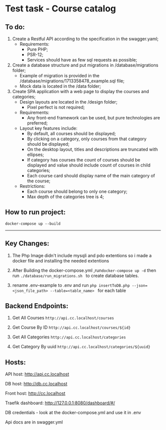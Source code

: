 # Test task - Course catalog
## To do:

1. Create a Restful API according to the specification in the swagger.yaml;
    - Requirements:
        - Pure PHP;
        - PSR-12;
        - Services should have as few sql requests as possible;
2. Create a database structure and put migrations in /database/migrations folder;
    - Example of migration is provided in the /database/migrations/1713358478_example.sql file;
    - Mock data is located in the /data folder;
4. Create SPA application with a web page to display the courses and categories;
    - Design layouts are located in the /design folder;
        - Pixel perfect is not required;
    - Requirements:
        - Any front-end framework can be used, but pure technologies are preferred;
    - Layout key features include:
        - By default, all courses should be displayed;
        - By clicking on a category, only courses from that category should be displayed;
        - On the desktop layout, titles and descriptions are truncated with ellipses;
        - If category has courses the count of courses should be displayed and value should include count of courses in child categories;
        - Each course card should display name of the main category of the course;
    - Restrictions:
        - Each course should belong to only one category;
        - Max depth of the categories tree is 4;

## How to run project:

```
docker-compose up --build
```



-----------------------------------------------------------------------
## Key Changes:

1. The Php Image didn't include mysqli and pdo extentions so i made a docker file and installing the needed extentions 

2. After Building the docker-compose.yml ,run``` docker-compose up -d ``` 
   then run ``` ./database/run_migrations.sh  ``` to create database tables.

3. rename .env-example to .env and run ``` php insertToDB.php --json=<json_file_path> --table=<table_name>  ``` for each table

## Backend Endpoints:

1. Get All Courses ``` http://api.cc.localhost/courses ```

2. Get Course By ID ``` http://api.cc.localhost/courses/${id} ```

3. Get All Categories ``` http://api.cc.localhost/categories ```

4. Get Category By uuid ``` http://api.cc.localhost/categories/${uuid} ```

## Hosts:
API host: http://api.cc.localhost

DB host: http://db.cc.localhost

Front host: http://cc.localhost

Traefik dashboard: http://127.0.0.1:8080/dashboard/#/


DB credentials - look at the docker-compose.yml and use it in .env

Api docs are in swagger.yml


